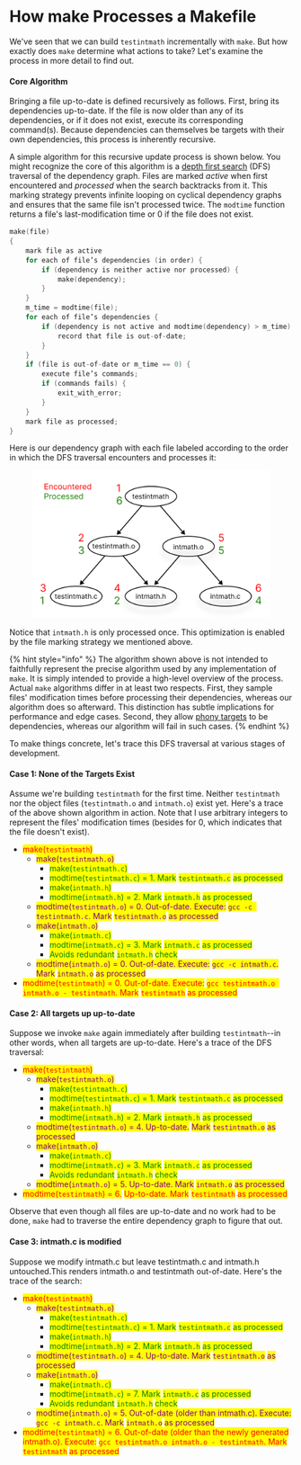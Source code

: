 # How make Processes a Makefile

We've seen that we can build `testintmath` incrementally with `make`. But how exactly does `make` determine what actions to take? Let's examine the process in more detail to find out.

#### Core Algorithm

Bringing a file up-to-date is defined recursively as follows. First, bring its dependencies up-to-date. If the file is now older than any of its dependencies, or if it does not exist, execute its corresponding command(s). Because dependencies can themselves be targets with their own dependencies, this process is inherently recursive.

A simple algorithm for this recursive update process is shown below. You might recognize the core of this algorithm is a [depth first search](https://en.wikipedia.org/wiki/Depth-first\_search) (DFS) traversal of the dependency graph. Files are marked _active_ when first encountered and _processed_ when the search backtracks from it. This marking strategy prevents infinite looping on cyclical dependency graphs and ensures that the same file isn't processed twice. The `modtime` function returns a file's last-modification time or 0 if the file does not exist.&#x20;

```c
make(file)
{
    mark file as active
    for each of file’s dependencies (in order) {
        if (dependency is neither active nor processed) {
            make(dependency);
        }
    }
    m_time = modtime(file);
    for each of file’s dependencies {
        if (dependency is not active and modtime(dependency) > m_time) {
            record that file is out-of-date;
        }
    }
    if (file is out-of-date or m_time == 0) {
        execute file’s commands;
        if (commands fails) {
            exit_with_error;
        }
    }
    mark file as processed;
}
```

Here is our dependency graph with each file labeled according to the order in which the DFS traversal encounters and processes it:

<figure><img src="../.gitbook/assets/Group 263.png" alt="" width="563"><figcaption></figcaption></figure>

Notice that `intmath.h` is only processed once. This optimization is enabled by the file marking strategy we mentioned above. &#x20;

{% hint style="info" %}
The algorithm shown above is not intended to faithfully represent the precise algorithm used by any implementation of `make`. It is simply intended to provide a high-level overview of the process. Actual `make` algorithms differ in at least two respects. First, they sample files' modification times before processing their dependencies, whereas our algorithm does so afterward. This distinction has subtle implications for performance and edge cases. Second, they allow [phony targets](makefile-version-2-phony-targets.md) to be dependencies, whereas our algorithm will fail in such cases.
{% endhint %}

To make things concrete, let's trace this DFS traversal at various stages of development.

#### Case 1: None of the Targets Exist

Assume we're building `testintmath` for the first time. Neither `testintmath` nor the object files (`testintmath.o` and `intmath.o`) exist yet. Here's a trace of the above shown algorithm in action. Note that I use arbitrary integers to represent the files' modification times (besides for 0, which indicates that the file doesn't exist).

* <mark style="color:red;">make(</mark><mark style="color:red;">`testintmath`</mark><mark style="color:red;">)</mark>
  * <mark style="color:purple;">make(</mark><mark style="color:purple;">`testintmath.o`</mark><mark style="color:purple;">)</mark>
    * <mark style="color:green;">make(</mark><mark style="color:green;">`testintmath.c`</mark><mark style="color:green;">)</mark>
    * <mark style="color:green;">modtime(</mark><mark style="color:green;">`testintmath.c`</mark><mark style="color:green;">) = 1. Mark</mark> <mark style="color:green;">`testintmath.c`</mark> <mark style="color:green;">as processed</mark>
    * <mark style="color:green;">make(</mark><mark style="color:green;">`intmath.h`</mark><mark style="color:green;">)</mark>
    * <mark style="color:green;">modtime(</mark><mark style="color:green;">`intmath.h`</mark><mark style="color:green;">) = 2. Mark</mark> <mark style="color:green;">`intmath.h`</mark> <mark style="color:green;">as processed</mark>
  * <mark style="color:purple;">modtime(</mark><mark style="color:purple;">`testintmath.o`</mark><mark style="color:purple;">) = 0. Out-of-date. Execute:</mark> <mark style="color:purple;">`gcc -c testintmath.c`</mark><mark style="color:purple;">. Mark</mark> <mark style="color:purple;">`testintmath.o`</mark> <mark style="color:purple;">as processed</mark>
  * <mark style="color:purple;">make(</mark><mark style="color:purple;">`intmath.o`</mark><mark style="color:purple;">)</mark>
    * <mark style="color:green;">make(</mark><mark style="color:green;">`intmath.c`</mark><mark style="color:green;">)</mark>
    * <mark style="color:green;">modtime(</mark><mark style="color:green;">`intmath.c`</mark><mark style="color:green;">) = 3. Mark</mark> <mark style="color:green;">`intmath.c`</mark> <mark style="color:green;">as processed</mark>
    * <mark style="color:green;">Avoids redundant</mark> <mark style="color:green;">`intmath.h`</mark> <mark style="color:green;">check</mark>
  * <mark style="color:purple;">modtime(</mark><mark style="color:purple;">`intmath.o`</mark><mark style="color:purple;">) = 0. Out-of-date. Execute:</mark> <mark style="color:purple;">`gcc -c intmath.c`</mark><mark style="color:purple;">. Mark</mark> <mark style="color:purple;">`intmath.o`</mark> <mark style="color:purple;">as processed</mark>
* <mark style="color:red;">modtime(</mark><mark style="color:red;">`testintmath`</mark><mark style="color:red;">) = 0. Out-of-date. Execute:</mark> <mark style="color:red;">`gcc testintmath.o intmath.o - testintmath`</mark><mark style="color:red;">. Mark</mark> <mark style="color:red;">`testintmath`</mark> <mark style="color:red;">as processed</mark>

#### Case 2: All targets up up-to-date

Suppose we invoke `make` again immediately after building `testintmath`--in other words, when all targets are up-to-date. Here's a trace of the DFS traversal:

* <mark style="color:red;">make(</mark><mark style="color:red;">`testintmath`</mark><mark style="color:red;">)</mark>
  * <mark style="color:purple;">make(</mark><mark style="color:purple;">`testintmath.o`</mark><mark style="color:purple;">)</mark>
    * <mark style="color:green;">make(</mark><mark style="color:green;">`testintmath.c`</mark><mark style="color:green;">)</mark>
    * <mark style="color:green;">modtime(</mark><mark style="color:green;">`testintmath.c`</mark><mark style="color:green;">) = 1. Mark</mark> <mark style="color:green;">`testintmath.c`</mark> <mark style="color:green;">as processed</mark>
    * <mark style="color:green;">make(</mark><mark style="color:green;">`intmath.h`</mark><mark style="color:green;">)</mark>
    * <mark style="color:green;">modtime(</mark><mark style="color:green;">`intmath.h`</mark><mark style="color:green;">) = 2. Mark</mark> <mark style="color:green;">`intmath.h`</mark> <mark style="color:green;">as processed</mark>
  * <mark style="color:purple;">modtime(</mark><mark style="color:purple;">`testintmath.o`</mark><mark style="color:purple;">) = 4. Up-to-date.</mark> <mark style="color:purple;">Mark</mark> <mark style="color:purple;">`testintmath.o`</mark> <mark style="color:purple;">as processed</mark>
  * <mark style="color:purple;">make(</mark><mark style="color:purple;">`intmath.o`</mark><mark style="color:purple;">)</mark>
    * <mark style="color:green;">make(</mark><mark style="color:green;">`intmath.c`</mark><mark style="color:green;">)</mark>
    * <mark style="color:green;">modtime(</mark><mark style="color:green;">`intmath.c`</mark><mark style="color:green;">) = 3. Mark</mark> <mark style="color:green;">`intmath.c`</mark> <mark style="color:green;">as processed</mark>
    * <mark style="color:green;">Avoids redundant</mark> <mark style="color:green;">`intmath.h`</mark> <mark style="color:green;">check</mark>
  * <mark style="color:purple;">modtime(</mark><mark style="color:purple;">`intmath.o`</mark><mark style="color:purple;">) = 5. Up-to-date. Mark</mark> <mark style="color:purple;">`intmath.o`</mark> <mark style="color:purple;">as processed</mark>
* <mark style="color:red;">modtime(</mark><mark style="color:red;">`testintmath`</mark><mark style="color:red;">) = 6.</mark> <mark style="color:red;">Up-to-date. Mark</mark> <mark style="color:red;">`testintmath`</mark> <mark style="color:red;">as processed</mark>

Observe that even though all files are up-to-date and no work had to be done, `make` had to traverse the entire dependency graph to figure that out. 

#### Case 3: intmath.c is modified

Suppose we modify intmath.c but leave testintmath.c and intmath.h untouched.This renders intmath.o and testintmath out-of-date. Here's the trace of the search:

* <mark style="color:red;">make(</mark><mark style="color:red;">`testintmath`</mark><mark style="color:red;">)</mark>
  * <mark style="color:purple;">make(</mark><mark style="color:purple;">`testintmath.o`</mark><mark style="color:purple;">)</mark>
    * <mark style="color:green;">make(</mark><mark style="color:green;">`testintmath.c`</mark><mark style="color:green;">)</mark>
    * <mark style="color:green;">modtime(</mark><mark style="color:green;">`testintmath.c`</mark><mark style="color:green;">) = 1. Mark</mark> <mark style="color:green;">`testintmath.c`</mark> <mark style="color:green;">as processed</mark>
    * <mark style="color:green;">make(</mark><mark style="color:green;">`intmath.h`</mark><mark style="color:green;">)</mark>
    * <mark style="color:green;">modtime(</mark><mark style="color:green;">`intmath.h`</mark><mark style="color:green;">) = 2. Mark</mark> <mark style="color:green;">`intmath.h`</mark> <mark style="color:green;">as processed</mark>
  * <mark style="color:purple;">modtime(</mark><mark style="color:purple;">`testintmath.o`</mark><mark style="color:purple;">) = 4. Up-to-date. Mark</mark> <mark style="color:purple;">`testintmath.o`</mark> <mark style="color:purple;">as processed</mark>
  * <mark style="color:purple;">make(</mark><mark style="color:purple;">`intmath.o`</mark><mark style="color:purple;">)</mark>
    * <mark style="color:green;">make(</mark><mark style="color:green;">`intmath.c`</mark><mark style="color:green;">)</mark>
    * <mark style="color:green;">modtime(</mark><mark style="color:green;">`intmath.c`</mark><mark style="color:green;">) = 7. Mark</mark> <mark style="color:green;">`intmath.c`</mark> <mark style="color:green;">as processed</mark>
    * <mark style="color:green;">Avoids redundant</mark> <mark style="color:green;">`intmath.h`</mark> <mark style="color:green;">check</mark>
  * <mark style="color:purple;">modtime(</mark><mark style="color:purple;">`intmath.o`</mark><mark style="color:purple;">) = 5. Out-of-date (older than intmath.c). Execute:</mark> <mark style="color:purple;">`gcc -c intmath.c`</mark><mark style="color:purple;">. Mark</mark> <mark style="color:purple;">`intmath.o`</mark> <mark style="color:purple;">as processed</mark>
* <mark style="color:red;">modtime(</mark><mark style="color:red;">`testintmath`</mark><mark style="color:red;">) = 6. Out-of-date (older than the newly generated intmath.o). Execute:</mark> <mark style="color:red;">`gcc testintmath.o intmath.o - testintmath`</mark><mark style="color:red;">. Mark</mark> <mark style="color:red;">`testintmath`</mark> <mark style="color:red;">as processed</mark>
